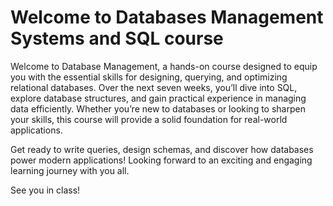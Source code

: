 # Welcome to Databases Management Systems and SQL course

Welcome to Database Management, a hands-on course designed to equip you with the essential skills for designing, querying, and optimizing relational databases. Over the next seven weeks, you’ll dive into SQL, explore database structures, and gain practical experience in managing data efficiently. Whether you’re new to databases or looking to sharpen your skills, this course will provide a solid foundation for real-world applications.

Get ready to write queries, design schemas, and discover how databases power modern applications! Looking forward to an exciting and engaging learning journey with you all.

See you in class!

```{tableofcontents}
```
